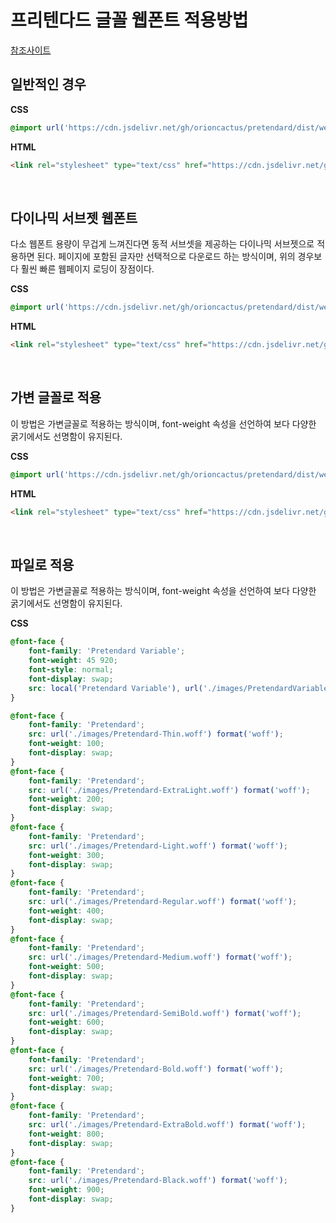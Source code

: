 # 프리텐다드 글꼴 웹폰트 적용방법

<a href="https://creativestudio.kr/3179">참조사이트</a>

## 일반적인 경우  
**CSS**
```css
@import url('https://cdn.jsdelivr.net/gh/orioncactus/pretendard/dist/web/static/pretendard.css');
```   

**HTML**
```html
<link rel="stylesheet" type="text/css" href="https://cdn.jsdelivr.net/gh/orioncactus/pretendard/dist/web/static/pretendard.css" />
```
   
<br>

## 다이나믹 서브젯 웹폰트
다소 웹폰트 용량이 무겁게 느껴진다면 동적 서브셋을 제공하는 다이나믹 서브젯으로 적용하면 된다. 페이지에 포함된 글자만 선택적으로 다운로드 하는 방식이며, 위의 경우보다 훨씬 빠른 웹페이지 로딩이 장점이다.

**CSS**
```css
@import url('https://cdn.jsdelivr.net/gh/orioncactus/pretendard/dist/web/static/pretendard-dynamic-subset.css');
```   

**HTML**
```html
<link rel="stylesheet" type="text/css" href="https://cdn.jsdelivr.net/gh/orioncactus/pretendard/dist/web/static/pretendard-dynamic-subset.css" />
```
   
<br>

## 가변 글꼴로 적용
이 방법은 가변글꼴로 적용하는 방식이며, font-weight 속성을 선언하여 보다 다양한 굵기에서도 선명함이 유지된다.

**CSS**
```css
@import url('https://cdn.jsdelivr.net/gh/orioncactus/pretendard/dist/web/variable/pretendardvariable.css');
```   

**HTML**
```html
<link rel="stylesheet" type="text/css" href="https://cdn.jsdelivr.net/gh/orioncactus/pretendard/dist/web/variable/pretendardvariable.css" />
```
   
<br>

## 파일로 적용
이 방법은 가변글꼴로 적용하는 방식이며, font-weight 속성을 선언하여 보다 다양한 굵기에서도 선명함이 유지된다.

**CSS**
```css
@font-face {
	font-family: 'Pretendard Variable';
	font-weight: 45 920;
	font-style: normal;
	font-display: swap;
	src: local('Pretendard Variable'), url('./images/PretendardVariable.woff2') format('woff2-variations');
}

@font-face {
    font-family: 'Pretendard';
    src: url('./images/Pretendard-Thin.woff') format('woff');
    font-weight: 100;
    font-display: swap;
}
@font-face {
    font-family: 'Pretendard';
    src: url('./images/Pretendard-ExtraLight.woff') format('woff');
    font-weight: 200;
    font-display: swap;
}
@font-face {
    font-family: 'Pretendard';
    src: url('./images/Pretendard-Light.woff') format('woff');
    font-weight: 300;
    font-display: swap;
}
@font-face {
    font-family: 'Pretendard';
    src: url('./images/Pretendard-Regular.woff') format('woff');
    font-weight: 400;
    font-display: swap;
}
@font-face {
    font-family: 'Pretendard';
    src: url('./images/Pretendard-Medium.woff') format('woff');
    font-weight: 500;
    font-display: swap;
}
@font-face {
    font-family: 'Pretendard';
    src: url('./images/Pretendard-SemiBold.woff') format('woff');
    font-weight: 600;
    font-display: swap;
}
@font-face {
    font-family: 'Pretendard';
    src: url('./images/Pretendard-Bold.woff') format('woff');
    font-weight: 700;
    font-display: swap;
}
@font-face {
    font-family: 'Pretendard';
    src: url('./images/Pretendard-ExtraBold.woff') format('woff');
    font-weight: 800;
    font-display: swap;
}
@font-face {
    font-family: 'Pretendard';
    src: url('./images/Pretendard-Black.woff') format('woff');
    font-weight: 900;
    font-display: swap;
}
```   

<br>

